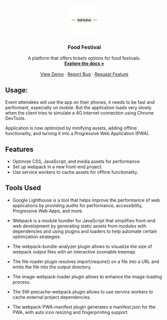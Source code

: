 <!-- PROJECT LOGO  -->
<br />
<p align="center">
  <a href="https://github.com/schaudhary1/food-festival">
    <img src="./assets/img/logo.png" alt="Logo" width="100" height="">
  </a>

  <h3 align="center">Food Festival</h3>

  <p align="center">
    A platform that offers tickets options for food festivals.
    <br />
    <a href="https://github.com/schaudhary1/food-festival"><strong>Explore the docs »</strong></a>
    <br />
    <br />
    <a href="https://chaudharys1.github.io/food-festival/">View Demo</a>
    ·
    <a href="https://github.com/schaudhary1/food-festival/issues">Report Bug</a>
    ·
    <a href="https://github.com/schaudhary1/food-festival/issues">Request Feature</a>
  </p>
</p>

## Usage: 
Event attendees will use the app on their phones, it needs to be fast and performant, especially on mobile. But the application loads very slowly when the client tries to simulate a 4G internet connection using Chrome DevTools. 

Application is now optimized by minifying assets, adding offline functionality, and turning it into a Progressive Web Application (PWA).

## Features
- Optimize CSS, JavaScript, and media assets for performance.
- Set up webpack in a new front-end project.
- Use service workers to cache assets for offline functionality.


## Tools Used
* Google Lighthouse is a tool that helps improve the performance of web applications by providing audits for performance, accessibility, Progressive Web Apps, and more.

* Webpack is a module bundler for JavaScript that simplifies front-end web development by generating static assets from modules with dependencies and using plugins and loaders to help automate certain optimization strategies. 

* The webpack-bundle-analyzer plugin allows to visualize the size of webpack output files with an interactive zoomable treemap.

* The file-loader plugin resolves import/require() on a file into a URL and emits the file into the output directory.

* The image-webpack-loader plugin allows to enhance the image-loading process.

* The SW-precache-webpack plugin allows to use service workers to cache external project dependencies. 

* The webpack-PWA-manifest plugin generates a manifest.json for the PWA, with auto icon resizing and fingerprinting support.